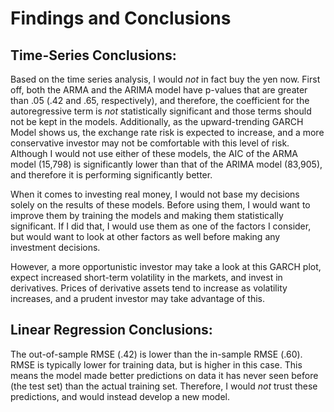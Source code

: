 # Findings and Conclusions

## Time-Series Conclusions:
Based on the time series analysis, I would *not* in fact buy the yen now.  First off, both the ARMA and the ARIMA model have p-values that are greater than .05 (.42 and .65, respectively), and therefore, the coefficient for the autoregressive term is *not* statistically significant and those terms should not be kept in the models.  Additionally, as the upward-trending GARCH Model shows us, the exchange rate risk is expected to increase, and a more conservative investor may not be comfortable with this level of risk.  Although I would not use either of these models, the AIC of the ARMA model (15,798) is significantly lower than that of the ARIMA model (83,905), and therefore it is performing significantly better.

When it comes to investing real money, I would not base my decisions solely on the results of these models.  Before using them, I would want to improve them by training the models and making them statistically significant.   If I did that, I would use them as one of the factors I consider, but would want to look at other factors as well before making any investment decisions.

However, a more opportunistic investor may take a look at this GARCH plot, expect increased short-term volatility in the markets, and invest in derivatives.  Prices of derivative assets tend to increase as volatility increases, and a prudent investor may take advantage of this.

## Linear Regression Conclusions:    
The out-of-sample RMSE (.42) is lower than the in-sample RMSE (.60). RMSE is typically lower for training data, but is higher in this case. This means the model made better predictions on data it has never seen before (the test set) than the actual training set.  Therefore, I would *not* trust these predictions, and would instead develop a new model.
